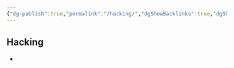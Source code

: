 ```yaml
---
{"dg-publish":true,"permalink":"/hacking/","dgShowBacklinks":true,"dgShowLocalGraph":true}
---
```



## Hacking
- [](http://map.norsecorp.com/#/?geo=eu)